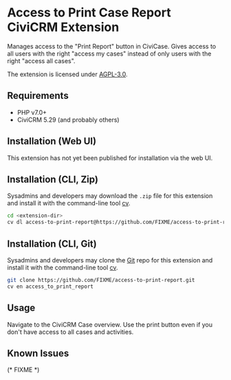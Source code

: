 # Access to Print Case Report CiviCRM Extension

Manages access to the "Print Report" button in CiviCase. Gives access to all users with the right "access my cases" instead of only users with the right "access all cases".

The extension is licensed under [AGPL-3.0](LICENSE.txt).

## Requirements

* PHP v7.0+
* CiviCRM 5.29 (and probably others)

## Installation (Web UI)

This extension has not yet been published for installation via the web UI.

## Installation (CLI, Zip)

Sysadmins and developers may download the `.zip` file for this extension and
install it with the command-line tool [cv](https://github.com/civicrm/cv).

```bash
cd <extension-dir>
cv dl access-to-print-report@https://github.com/FIXME/access-to-print-report/archive/master.zip
```

## Installation (CLI, Git)

Sysadmins and developers may clone the [Git](https://en.wikipedia.org/wiki/Git) repo for this extension and
install it with the command-line tool [cv](https://github.com/civicrm/cv).

```bash
git clone https://github.com/FIXME/access-to-print-report.git
cv en access_to_print_report
```

## Usage

Navigate to the CiviCRM Case overview. Use the print button even if you don't have access to all cases and activities.

## Known Issues

(* FIXME *)
